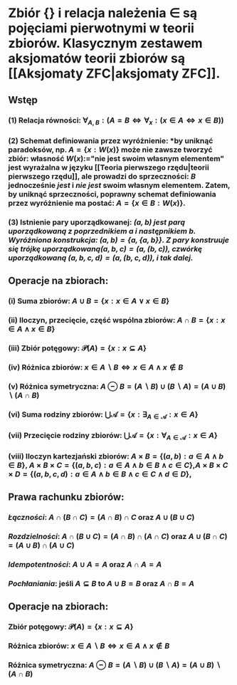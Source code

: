 # **Zbiór** $\{\}$ i **relacja należenia** $\in$ są pojęciami pierwotnymi w teorii zbiorów. Klasycznym zestawem aksjomatów teorii zbiorów są [[Aksjomaty ZFC|aksjomaty ZFC]].

## **Wstęp**
### (1) **Relacja równości**: $\forall_{A,B}:(A=B\iff{\forall_{x}:(x\in{A}\iff{x\in{B}})})$
### (2) **Schemat definiowania przez wyróżnienie:** *by uniknąć paradoksów, np. $A = \{x:W(x)\}$ może nie zawsze tworzyć zbiór: własność $W(x):=$"nie jest swoim własnym elementem" jest wyrażalna w języku [[Teoria pierwszego rzędu|teorii pierwszego rzędu]], ale prowadzi do sprzeczności: $B$ jednocześnie *jest* i *nie jest* swoim własnym elementem. Zatem, by uniknąć sprzeczności, poprawny **schemat definiowania przez wyróżnienie** ma postać: $A=\{x\in{B}:W(x)\}$.
### (3) **Istnienie pary uporządkowanej**: *$(a,b)$ jest parą uporządkowaną z **poprzednikiem** $a$ i **następnikiem** $b$. Wyróżniona konstrukcja: $(a,b)=\{a,\{a,b\}\}$. Z pary konstruuje się **trójkę uporządkowaną**$(a,b,c)=(a,(b,c))$, **czwórkę uporządkowaną** $(a,b,c,d)=(a,(b,c,d))$, i tak dalej.*
## **Operacje na zbiorach**:
### (i) **Suma zbiorów**: $A\cup{}B = \{x:x\in{}A\vee{}x\in{}B\}$
### (ii) **Iloczyn, przecięcie, część wspólna zbiorów**: $A\cap{}B = \{x:x\in{}A\wedge{}x\in{}B\}$
### (iii) **Zbiór potęgowy**: $\mathcal{P}(A) = \{x: x\subseteq A\}$
### (iv) **Różnica zbiorów**: $x \in A \backslash B \iff x \in A \wedge x \notin B$
### (v) **Różnica symetryczna**: $A \ominus B = (A \backslash B) \cup (B \backslash A) = (A \cup B) \backslash (A \cap B)$
### (vi) **Suma rodziny zbiorów**: $\bigcup\mathcal{A} = \{x:\exists_{A\in\mathcal{A}}:x\in{}A\}$
### (vii) **Przecięcie rodziny zbiorów**:  $\bigcup\mathcal{A} = \{x:\forall_{A\in\mathcal{A}}:x\in{}A\}$
### (viii) **Iloczyn kartezjański zbiorów**: $A\times{}B = \{(a,b):a\in{}A\wedge{}b\in{}B\}$, $A\times{}B\times{}C=\{(a,b,c):a\in{}A\wedge{}b\in{}B\wedge{}c\in{}C\}$,$A\times{}B\times{}C{}\times{}D=\{(a,b,c,d):a\in{}A\wedge{}b\in{}B\wedge{}c\in{}C\wedge{}d\in{}D\}$,

## **Prawa rachunku  zbiorów**:
### *Łączności*: $A \cap (B \cap C) = (A \cap B) \cap C$ oraz $A \cup (B \cup C)$
### *Rozdzielności*:  $A \cap (B \cup C) = (A \cap B) \cap (A \cap C)$  oraz $A \cup (B \cap C) = (A \cup B) \cap (A \cup C)$
### *Idempotentności*: $A \cup A = A$ oraz $A\cap A=A$
### *Pochłaniania*:  jeśli $A\subseteq B$ to $A \cup B = B$ oraz $A \cap B=A$
## **Operacje na zbiorach**:
### Zbiór potęgowy: $\mathcal{P}(A) = \{x: x\subseteq A\}$
### Różnica zbiorów: $x \in A \backslash B \iff x \in A \wedge x \notin B$
### Różnica symetryczna: $A \ominus B = (A \backslash B) \cup (B \backslash A) = (A \cup B) \backslash (A \cap B)$
